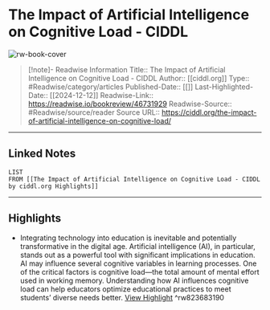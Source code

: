 # The Impact of Artificial Intelligence on Cognitive Load - CIDDL

![rw-book-cover](https://readwise-assets.s3.amazonaws.com/media/uploaded_book_covers/profile_174804/CIDDL-Logo.png)
<br>
>[!note]- Readwise Information
>Title:: The Impact of Artificial Intelligence on Cognitive Load - CIDDL
>Author:: [[ciddl.org]]
>Type:: #Readwise/category/articles
>Published-Date:: [[]]
>Last-Highlighted-Date:: [[2024-12-12]]
>Readwise-Link:: https://readwise.io/bookreview/46731929
>Readwise-Source:: #Readwise/source/reader
>Source URL:: https://ciddl.org/the-impact-of-artificial-intelligence-on-cognitive-load/
--- 

## Linked Notes
```dataview
LIST
FROM [[The Impact of Artificial Intelligence on Cognitive Load - CIDDL by ciddl.org Highlights]]
```

---

## Highlights
- Integrating technology into education is inevitable and potentially transformative in the digital age. Artificial intelligence (AI), in particular, stands out as a powerful tool with significant implications in education. AI may influence several cognitive variables in learning processes. One of the critical factors is cognitive load—the total amount of mental effort used in working memory. Understanding how AI influences cognitive load can help educators optimize educational practices to meet students’ diverse needs better. [View Highlight](https://readwise.io/open/823683190) ^rw823683190
